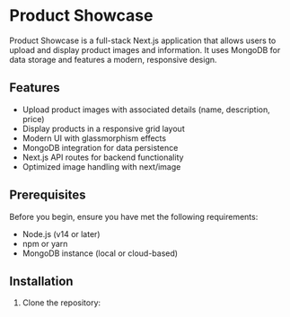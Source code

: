 # Product Showcase

Product Showcase is a full-stack Next.js application that allows users to upload and display product images and information. It uses MongoDB for data storage and features a modern, responsive design.

## Features

- Upload product images with associated details (name, description, price)
- Display products in a responsive grid layout
- Modern UI with glassmorphism effects
- MongoDB integration for data persistence
- Next.js API routes for backend functionality
- Optimized image handling with next/image

## Prerequisites

Before you begin, ensure you have met the following requirements:

- Node.js (v14 or later)
- npm or yarn
- MongoDB instance (local or cloud-based)

## Installation

1. Clone the repository:


